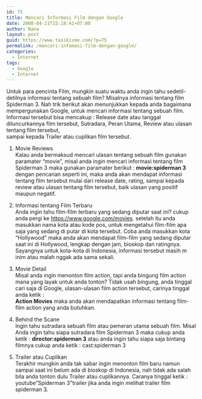 ```yaml
---
id: 75
title: Mencari Informasi Film dengan Google
date: 2008-04-21T15:18:41+07:00
author: Nana
layout: post
guid: https://www.tasikisme.com/?p=75
permalink: /mencari-infomasi-film-dengan-google/
categories:
  - Internet
tags:
  - Google
  - Internet
---
```

Untuk para pencinta Film, mungkin suatu waktu anda ingin tahu sedetil-detilnya informasi tentang sebuah film? Misalnya informasi tentang film Spiderman 3. Nah trik berikut akan menunjukkan kepada anda bagaimana mempergunakan Google, untuk mencari informasi tentang sebuah film. Informasi tersebut bisa mencakup : Release date atau tanggal diluncurkannya film tersebut, Sutradara, Peran Utama, Review atau ulasan tentang film tersebut,  
sampai kepada Trailer atau cuplikan film tersebut.

1. Movie Reviews  
Kalau anda bermaksud mencari ulasan tentang sebuah film gunakan paramater “movie”, misal anda ingin mencari informasi tentang film Spiderman 3 maka gunakan paramater berikut : **movie:spiderman 3** dengan pencarian seperti ini, maka anda akan mendapat informasi tentang film tersebut mulai dari release date, rating, sampai kepada review atau ulasan tentang film tersebut, baik ulasan yang positif maupun negatif.

2. Informasi tentang Film Terbaru  
Anda ingin tahu film-film terbaru yang sedang diputar saat ini? cukup anda pergi ke https://www.google.com/movies. setelah itu anda masukkan nama kota atau kode pos, untuk mengetahui film-film apa saja yang sedang di putar di kota tersebut. Coba anda masukkan kota “Hollywood” maka anda akan mendapat film-film yang sedang diputar saat ini di Hollywood, lengkap dengan jam, bioskop dan ratingnya. Sayangnya untuk kota-kota di Indonesia, informasi tersebut masih m inim atau malah nggak ada sama sekali.

3. Movie Detail  
Misal anda ingin menonton film action, tapi anda bingung film action mana yang layak untuk anda tonton? Tidak usah bingung, anda tinggal cari saja di Google, ulasan-ulasan film action tersebut, carinya tinggal anda ketik :  
**Action Movies** maka anda akan mendapatkan informasi tentang film-film action yang anda butuhkan.

4. Behind the Scane  
Ingin tahu sutradara sebuah film atau pemeran utama sebuah film. Misal Anda ingin tahu siapa sutradara film Spiderman 3 maka cukup anda ketik : **director:spiderman 3** atau anda ingin tahu siapa saja bintang filmnya cukup anda ketik : cast:spiderman 3

5. Trailer atau Cuplikan  
Terakhir mungkin anda tak sabar ingin menonton film baru namun sampai saat ini belum ada di bioskop di Indonesia, nah tidak ada salah bila anda tonton dulu Trailer atau cuplikannya. Caranya tinggal ketik : youtube”Spiderman 3”trailer jika anda ingin melihat trailer film spiderman 3.